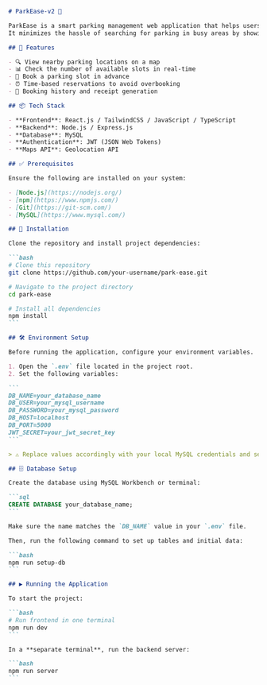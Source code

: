 ````markdown
# ParkEase-v2 🚗

ParkEase is a smart parking management web application that helps users easily find and book parking slots at nearby locations.  
It minimizes the hassle of searching for parking in busy areas by showing real-time availability of slots and parking locations.

## 🌟 Features

- 🔍 View nearby parking locations on a map
- 📊 Check the number of available slots in real-time
- 📝 Book a parking slot in advance
- ⏰ Time-based reservations to avoid overbooking
- 🧾 Booking history and receipt generation

## 📦 Tech Stack

- **Frontend**: React.js / TailwindCSS / JavaScript / TypeScript  
- **Backend**: Node.js / Express.js  
- **Database**: MySQL  
- **Authentication**: JWT (JSON Web Tokens)  
- **Maps API**: Geolocation API  

## ✅ Prerequisites

Ensure the following are installed on your system:

- [Node.js](https://nodejs.org/)
- [npm](https://www.npmjs.com/)
- [Git](https://git-scm.com/)
- [MySQL](https://www.mysql.com/)

## 🚀 Installation

Clone the repository and install project dependencies:

```bash
# Clone this repository
git clone https://github.com/your-username/park-ease.git

# Navigate to the project directory
cd park-ease

# Install all dependencies
npm install
```

## 🛠️ Environment Setup

Before running the application, configure your environment variables.

1. Open the `.env` file located in the project root.
2. Set the following variables:

```
DB_NAME=your_database_name
DB_USER=your_mysql_username
DB_PASSWORD=your_mysql_password
DB_HOST=localhost
DB_PORT=5000
JWT_SECRET=your_jwt_secret_key
```

> ⚠️ Replace values accordingly with your local MySQL credentials and secret key.

## 🗄️ Database Setup

Create the database using MySQL Workbench or terminal:

```sql
CREATE DATABASE your_database_name;
```

Make sure the name matches the `DB_NAME` value in your `.env` file.

Then, run the following command to set up tables and initial data:

```bash
npm run setup-db
```

## ▶️ Running the Application

To start the project:

```bash
# Run frontend in one terminal
npm run dev
```

In a **separate terminal**, run the backend server:

```bash
npm run server
```
